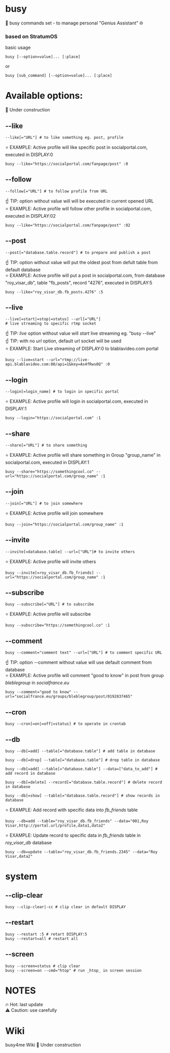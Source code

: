 # busy
🐙 busy commands set - to manage personal "Genius Assistant" 🌐

### based on StratumOS  

basic usage
``` shell
busy [--option=value]... [:place]
```

or

``` shell
busy [sub_command] [--option=value]... [:place]
```

# Available options:
🚧 Under construction

## --like
``` shell
--like[="URL"] # to like something eg. post, profile
```
⭐️ EXAMPLE: Active profile will like specific post in socialportal.com, executed in DISPLAY:0
``` shell
busy --like="https://socialportal.com/fanpage/post" :0
```

## --follow
``` shell
--follow[="URL"] # to follow profile from URL
```
☝️ TIP: option without value will will be executed in current opened URL  
⭐️ EXAMPLE: Active profile will follow other profile in socialportal.com, executed in DISPLAY:02
``` shell
busy --like="https://socialportal.com/fanpage/post" :02
```

## --post
``` shell
--post[="database.table.record"] # to prepare and publish a post
```
☝️ TIP: option without value will put the oldest post from defult table from default database  
⭐️ EXAMPLE: Active profile will put a post in socialportal.com, from database "roy_visar_db", table "fb_posts", record "4276", executed in DISPLAY:5
``` shell
busy --like="roy_visar_db.fb_posts.4276" :5
```

## --live
``` shell
--live[=start|=stop|=status] --url[="URL"]
# live streaming to specific rtmp socket
```
☝️ TIP: _live_ option without value will _start_ live streaming eg. "busy --live"  
☝️ TIP: with no _url_ option, default url socket will be used  
⭐️ EXAMPLE: Start Live streaming of DISPLAY:0 to blablavideo.com portal
``` shell
busy --live=start --url="rtmp://live-api.blablavideo.com:80/api=1&key=As4fRws8Q" :0
```

## --login
``` shell
--login[=login_name] # to login in specific portal
```
⭐️ EXAMPLE: Active profile will login in socialportal.com, executed in DISPLAY:1
``` shell
busy --login="https://socialportal.com" :1
```  

## --share
``` shell
--share[="URL"] # to share something
```
⭐️ EXAMPLE: Active profile will share something in Group "group_name" in socialportal.com, executed in DISPLAY:1
``` shell
busy --share="https://somethingcool.co" --url="https://socialportal.com/group_name" :1
```  

## --join
``` shell
--join[="URL"] # to join somewhere
```
⭐️ EXAMPLE: Active profile will join somewhere
``` shell
busy --join="https://socialportal.com/group_name" :1
```  

## --invite
``` shell
--invite[=database.table] --url=["URL"]# to invite others
```
⭐️ EXAMPLE: Active profile will invite others
``` shell
busy --invite[=roy_visar_db.fb_friends] --url="https://socialportal.com/group_name" :1
```  

## --subscribe
``` shell
busy --subscribe[="URL"] # to subscribe
```
⭐️ EXAMPLE: Active profile will subscribe
``` shell
busy --subscribe="https://somethingcool.co" :1
```  

## --comment
``` shell
busy --comment="comment text" --url=["URL"] # to comment specific URL
```
☝️ TIP: option --comment without value will use default comment from database  
⭐️ EXAMPLE: Active profile will comment "good to know" in post from group _bleblegroup_ in _socialfrance.eu_
``` shell
busy --comment="good to know" --url="socialfrance.eu/groups/bleblegroup/post/0192837465"
```  

## --cron
``` shell
busy --cron[=on|=off|=status] # to operate in crontab
```

## --db
``` shell
busy --db[=add] --table[="database.table"] # add table in database
```
``` shell
busy --db[=drop] --table[="database.table"] # drop table in database
```
``` shell
busy --db[=add] --table[="database.table"] --data=["data_to_add"] # add record in database
```
``` shell
busy --db[=delete] --record[="database.table.record"] # delete record in database
```
``` shell
busy --db[=show] --table[="database.table.record"] # show records in database
```
⭐️ EXAMPLE: Add record with specific data into _fb_friends_ table
``` shell
busy --db=add --table="roy_visar_db.fb_friends" --data="001,Roy Visar,http://portal.url/profile,data1,data2"
```  
⭐️ EXAMPLE: Update record to specific data in _fb_friends_ table in _roy_visar_db_ database
``` shell
busy --db=update --table="roy_visar_db.fb_friends.2345" --data="Roy Visar,data2"
```  

# system
## --clip-clear
``` shell
busy --clip-clear|-cc # clip clear in default DISPLAY
```

## --restart
``` shell
busy --restart :5 # retart DISPLAY:5
busy --restart=all # restart all
```

## --screen
``` shell
busy --screen=status # clip clear
busy --screen=on --cmd="htop" # run _htop_ in screen session
```


# NOTES
🔥 Hot: last update  
⚠️ Caution: use carefully  

# Wiki
busy4me Wiki 🚧 Under construction

